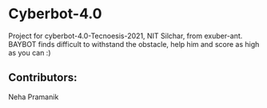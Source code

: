 # Cyberbot-4.0
Project for cyberbot-4.0-Tecnoesis-2021, NIT Silchar, from exuber-ant.
BAYBOT finds difficult to withstand the obstacle, help him and score as high as you can :)<br>

## Contributors:
Neha Pramanik
